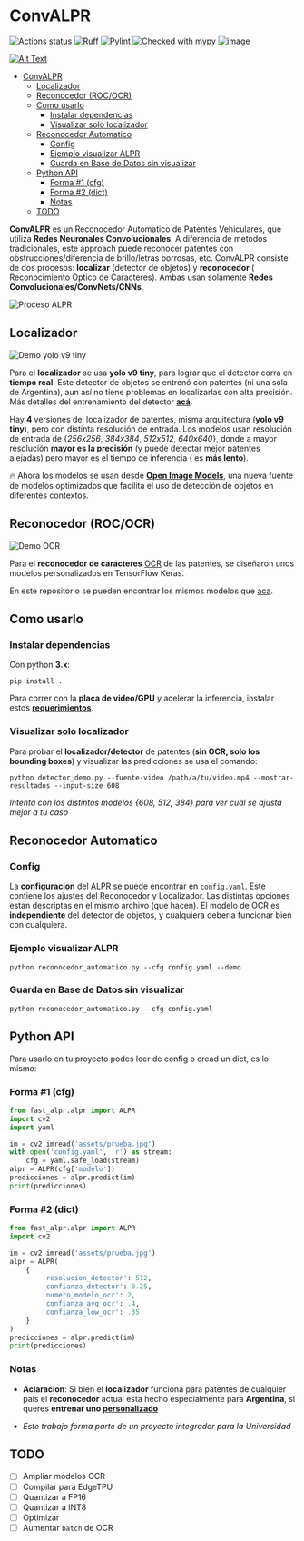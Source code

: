 # ConvALPR

[![Actions status](https://github.com/ankandrew/ConvALPR/actions/workflows/test.yaml/badge.svg)](https://github.com/ankandrew/ConvALPR/actions)
[![Ruff](https://img.shields.io/endpoint?url=https://raw.githubusercontent.com/astral-sh/ruff/main/assets/badge/v2.json)](https://github.com/astral-sh/ruff)
[![Pylint](https://img.shields.io/badge/linting-pylint-yellowgreen)](https://github.com/pylint-dev/pylint)
[![Checked with mypy](http://www.mypy-lang.org/static/mypy_badge.svg)](http://mypy-lang.org/)
[![image](https://img.shields.io/pypi/l/fast-plate-ocr.svg)](https://pypi.python.org/pypi/fast-plate-ocr)

[![Alt Text](assets/alpr.gif)](https://youtu.be/-TPJot7-HTs?t=652)

<!-- TOC -->
* [ConvALPR](#convalpr)
  * [Localizador](#localizador)
  * [Reconocedor (ROC/OCR)](#reconocedor-rococr)
  * [Como usarlo](#como-usarlo)
    * [Instalar dependencias](#instalar-dependencias)
    * [Visualizar solo localizador](#visualizar-solo-localizador)
  * [Reconocedor Automatico](#reconocedor-automatico)
    * [Config](#config)
    * [Ejemplo visualizar ALPR](#ejemplo-visualizar-alpr)
    * [Guarda en Base de Datos sin visualizar](#guarda-en-base-de-datos-sin-visualizar)
  * [Python API](#python-api)
    * [Forma #1 (cfg)](#forma-1-cfg)
    * [Forma #2 (dict)](#forma-2-dict)
    * [Notas](#notas)
  * [TODO](#todo)
<!-- TOC -->

**ConvALPR** es un Reconocedor Automatico de Patentes Vehiculares, que utiliza **Redes Neuronales Convolucionales**. A
diferencia de metodos tradicionales, este approach puede reconocer patentes con obstrucciones/diferencia de
brillo/letras borrosas, etc. ConvALPR consiste de dos procesos: **localizar** (detector de objetos) y **reconocedor** (
Reconocimiento Optico de Caracteres). Ambas usan solamente **Redes Convolucionales/ConvNets/CNNs**.

![Proceso ALPR](assets/proceso.png)

## Localizador

![Demo yolo v9 tiny](assets/demo_localizador.gif)

Para el **localizador** se usa **yolo v9 tiny**, para lograr que el detector corra en **tiempo real**. Este detector de
objetos se entrenó con patentes (ni una sola de Argentina), aun así no tiene problemas en localizarlas con alta
precisión. Más detalles del entrenamiento del detector **[acá](https://github.com/ankandrew/LocalizadorPatentes)**.

Hay **4** versiones del localizador de patentes, misma arquitectura (**yolo v9 tiny**), pero con distinta resolución de
entrada. Los modelos usan resolución de entrada de {*256x256*, *384x384*, *512x512*, *640x640*}, donde a mayor
resolución **mayor es la precisión** (y puede detectar mejor patentes alejadas) pero mayor es el tiempo de inferencia (
es **más lento**).

🔥 Ahora los modelos se usan desde **[Open Image Models](https://github.com/ankandrew/open-image-models)**, una nueva
fuente de modelos optimizados que facilita el uso de detección de objetos en diferentes contextos.

## Reconocedor (ROC/OCR)

![Demo OCR](https://raw.githubusercontent.com/ankandrew/fast-plate-ocr/4a7dd34c9803caada0dc50a33b59487b63dd4754/extra/demo.gif)

Para el **reconocedor de caracteres** [OCR](https://es.wikipedia.org/wiki/Reconocimiento_%C3%B3ptico_de_caracteres) de
las patentes, se diseñaron unos modelos personalizados en TensorFlow Keras.

En este repositorio se pueden encontrar los mismos modelos que [aca](https://github.com/ankandrew/cnn-ocr-lp).

## Como usarlo

### Instalar dependencias

Con python **3.x**:

```
pip install .
```

Para correr con la **placa de video/GPU** y acelerar la inferencia, instalar
estos **[requerimientos](https://www.tensorflow.org/install/gpu#software_requirements)**.

### Visualizar solo localizador

Para probar el **localizador/detector** de patentes (**sin OCR, solo los bounding boxes**) y visualizar las predicciones
se usa el comando:

```
python detector_demo.py --fuente-video /path/a/tu/video.mp4 --mostrar-resultados --input-size 608
```

*Intenta con los distintos modelos {608, 512, 384} para ver cual se ajusta mejor a tu caso*

## Reconocedor Automatico

### Config

La **configuracion** del [ALPR](https://es.wikipedia.org/wiki/Reconocimiento_autom%C3%A1tico_de_matr%C3%ADculas) se
puede encontrar en [`config.yaml`](config.yaml). Este contiene los ajustes del Reconocedor y Localizador. Las distintas
opciones estan descriptas en el mismo archivo (que hacen). El modelo de OCR es **independiente** del detector de
objetos, y cualquiera deberia funcionar bien con cualquiera.

### Ejemplo visualizar ALPR

```
python reconocedor_automatico.py --cfg config.yaml --demo
```

### Guarda en Base de Datos sin visualizar

```
python reconocedor_automatico.py --cfg config.yaml
```

## Python API

Para usarlo en tu proyecto podes leer de config o cread un dict, es lo mismo:

### Forma #1 (cfg)

```python
from fast_alpr.alpr import ALPR
import cv2
import yaml

im = cv2.imread('assets/prueba.jpg')
with open('config.yaml', 'r') as stream:
    cfg = yaml.safe_load(stream)
alpr = ALPR(cfg['modelo'])
predicciones = alpr.predict(im)
print(predicciones)
```

### Forma #2 (dict)

```python
from fast_alpr.alpr import ALPR
import cv2

im = cv2.imread('assets/prueba.jpg')
alpr = ALPR(
    {
        'resolucion_detector': 512,
        'confianza_detector': 0.25,
        'numero_modelo_ocr': 2,
        'confianza_avg_ocr': .4,
        'confianza_low_ocr': .35
    }
)
predicciones = alpr.predict(im)
print(predicciones)
```

### Notas

* **Aclaracion**: Si bien el **localizador** funciona para patentes de cualquier pais el **reconocedor** actual esta
  hecho especialmente para **Argentina**,
  si queres **entrenar uno [personalizado](https://github.com/ankandrew/cnn-ocr-lp/wiki/Entrenamiento)**

* *Este trabajo forma parte de un proyecto integrador para la Universidad*

## TODO

- [ ] Ampliar modelos OCR
- [ ] Compilar para EdgeTPU
- [ ] Quantizar a FP16
- [ ] Quantizar a INT8
- [ ] Optimizar
- [ ] Aumentar `batch` de OCR
